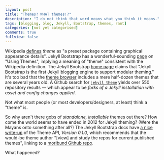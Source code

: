 ```yaml
---
layout: post
title: "Themes? WHAT themes!?"
description: "I do not think that word means what you think it means."
tags: [blogging, blog, Jekyll, Bootstrap, themes, rant]
categories: [not yet categorised]
comments: true
fullview: false
---
```


Wikipedia [defines](http://en.wikipedia.org/wiki/Theme_(computing)) *theme* as "a preset package containing graphical appearance details". Jekyll Bootstrap has a wonderful-sounding [page](http://jekyllbootstrap.com/usage/jekyll-theming.html) on "Using Themes", implying a meaning of "theme" consistent with the Wikipedia definition. The Jekyll Bootstrap [home page](http://jekyllbootstrap.com/) claims that "Jekyll Bootstrap is the first Jekyll blogging engine to support modular theming."  It's too bad that the [theme browser](http://themes.jekyllbootstrap.com/) includes a mere half-dozen themes that are several years old. A Github search for [`jekyll theme`](https://github.com/search?p=3&q=jekyll+theme&type=Repositories&utf8=✓) yields over 550 repository results &mdash; which appear to be *forks of a Jekyll installation with asset and config changes applied*.

Not what most people (or most developers/designers, at least) think a "theme" is.

So why aren't there gobs of *standalone, installable* themes out there? How come the world seems to have ended in 2012 for Jekyll theming? (Were the Mayans onto something after all?) The Jekyll Bootstrap docs have [a nice write-up](http://jekyllbootstrap.com/api/theme-api.html) of the Theme API, *Version 0.1.0*, which recommends that the would-be theme author "[view] and study the repos for current published themes", linking to a [moribund Github repo](http://github.com/jekyllbootstrap/).

What happened?
